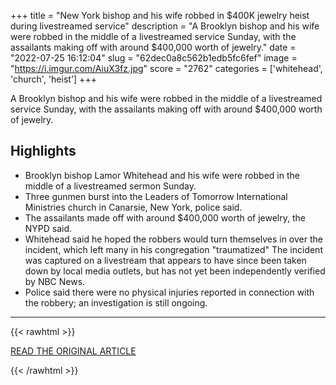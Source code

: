 +++
title = "New York bishop and his wife robbed in $400K jewelry heist during livestreamed service"
description = "A Brooklyn bishop and his wife were robbed in the middle of a livestreamed service Sunday, with the assailants making off with around $400,000 worth of jewelry."
date = "2022-07-25 16:12:04"
slug = "62dec0a8c562b1edb5fc6fef"
image = "https://i.imgur.com/AiuX3fz.jpg"
score = "2762"
categories = ['whitehead', 'church', 'heist']
+++

A Brooklyn bishop and his wife were robbed in the middle of a livestreamed service Sunday, with the assailants making off with around $400,000 worth of jewelry.

## Highlights

- Brooklyn bishop Lamor Whitehead and his wife were robbed in the middle of a livestreamed sermon Sunday.
- Three gunmen burst into the Leaders of Tomorrow International Ministries church in Canarsie, New York, police said.
- The assailants made off with around $400,000 worth of jewelry, the NYPD said.
- Whitehead said he hoped the robbers would turn themselves in over the incident, which left many in his congregation "traumatized" The incident was captured on a livestream that appears to have since been taken down by local media outlets, but has not yet been independently verified by NBC News.
- Police said there were no physical injuries reported in connection with the robbery; an investigation is still ongoing.

---

{{< rawhtml >}}
  <p class="article-category">
    <a target="_blank" href="https://www.nbcnews.com/news/us-news/new-york-bishop-wife-robbed-400k-jewelry-heist-live-streamed-service-rcna39780">READ THE ORIGINAL ARTICLE</a>
  </p>
{{< /rawhtml >}}
